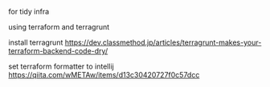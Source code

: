 for tidy infra

using terraform and terragrunt

install terragrunt
https://dev.classmethod.jp/articles/terragrunt-makes-your-terraform-backend-code-dry/

set terraform formatter to intellij
https://qiita.com/wMETAw/items/d13c30420727f0c57dcc
